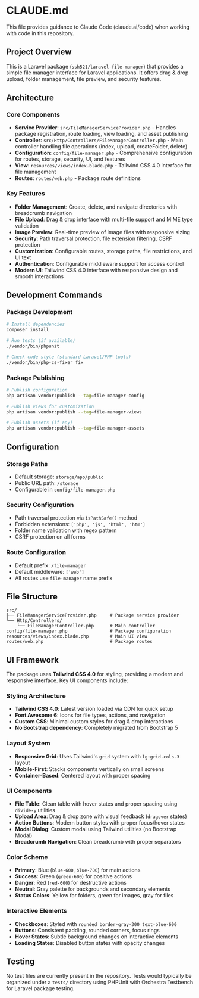 # CLAUDE.md

This file provides guidance to Claude Code (claude.ai/code) when working with code in this repository.

## Project Overview

This is a Laravel package (`ssh521/laravel-file-manager`) that provides a simple file manager interface for Laravel applications. It offers drag & drop upload, folder management, file preview, and security features.

## Architecture

### Core Components
- **Service Provider**: `src/FileManagerServiceProvider.php` - Handles package registration, route loading, view loading, and asset publishing
- **Controller**: `src/Http/Controllers/FileManagerController.php` - Main controller handling file operations (index, upload, createFolder, delete)
- **Configuration**: `config/file-manager.php` - Comprehensive configuration for routes, storage, security, UI, and features
- **View**: `resources/views/index.blade.php` - Tailwind CSS 4.0 interface for file management
- **Routes**: `routes/web.php` - Package route definitions

### Key Features
- **Folder Management**: Create, delete, and navigate directories with breadcrumb navigation
- **File Upload**: Drag & drop interface with multi-file support and MIME type validation
- **Image Preview**: Real-time preview of image files with responsive sizing
- **Security**: Path traversal protection, file extension filtering, CSRF protection
- **Customization**: Configurable routes, storage paths, file restrictions, and UI text
- **Authentication**: Configurable middleware support for access control
- **Modern UI**: Tailwind CSS 4.0 interface with responsive design and smooth interactions

## Development Commands

### Package Development
```bash
# Install dependencies
composer install

# Run tests (if available)
./vendor/bin/phpunit

# Check code style (standard Laravel/PHP tools)
./vendor/bin/php-cs-fixer fix
```

### Package Publishing
```bash
# Publish configuration
php artisan vendor:publish --tag=file-manager-config

# Publish views for customization
php artisan vendor:publish --tag=file-manager-views

# Publish assets (if any)
php artisan vendor:publish --tag=file-manager-assets
```

## Configuration

### Storage Paths
- Default storage: `storage/app/public`
- Public URL path: `/storage`
- Configurable in `config/file-manager.php`

### Security Configuration
- Path traversal protection via `isPathSafe()` method
- Forbidden extensions: `['php', 'js', 'html', 'htm']`
- Folder name validation with regex pattern
- CSRF protection on all forms

### Route Configuration
- Default prefix: `/file-manager`
- Default middleware: `['web']`
- All routes use `file-manager` name prefix

## File Structure

```
src/
├── FileManagerServiceProvider.php     # Package service provider
└── Http/Controllers/
    └── FileManagerController.php      # Main controller
config/file-manager.php                # Package configuration
resources/views/index.blade.php        # Main UI view
routes/web.php                         # Package routes
```

## UI Framework

The package uses **Tailwind CSS 4.0** for styling, providing a modern and responsive interface. Key UI components include:

### Styling Architecture
- **Tailwind CSS 4.0**: Latest version loaded via CDN for quick setup
- **Font Awesome 6**: Icons for file types, actions, and navigation
- **Custom CSS**: Minimal custom styles for drag & drop interactions
- **No Bootstrap dependency**: Completely migrated from Bootstrap 5

### Layout System
- **Responsive Grid**: Uses Tailwind's `grid` system with `lg:grid-cols-3` layout
- **Mobile-First**: Stacks components vertically on small screens
- **Container-Based**: Centered layout with proper spacing

### UI Components
- **File Table**: Clean table with hover states and proper spacing using `divide-y` utilities
- **Upload Area**: Drag & drop zone with visual feedback (`dragover` states)
- **Action Buttons**: Modern button styles with proper focus/hover states
- **Modal Dialog**: Custom modal using Tailwind utilities (no Bootstrap Modal)
- **Breadcrumb Navigation**: Clean breadcrumb with proper separators

### Color Scheme
- **Primary**: Blue (`blue-600`, `blue-700`) for main actions
- **Success**: Green (`green-600`) for positive actions
- **Danger**: Red (`red-600`) for destructive actions
- **Neutral**: Gray palette for backgrounds and secondary elements
- **Status Colors**: Yellow for folders, green for images, gray for files

### Interactive Elements
- **Checkboxes**: Styled with `rounded border-gray-300 text-blue-600`
- **Buttons**: Consistent padding, rounded corners, focus rings
- **Hover States**: Subtle background changes on interactive elements
- **Loading States**: Disabled button states with opacity changes

## Testing

No test files are currently present in the repository. Tests would typically be organized under a `tests/` directory using PHPUnit with Orchestra Testbench for Laravel package testing.